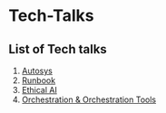 # Tech-Talks

## List of Tech talks

1. [Autosys](Autosys.pdf)
2. [Runbook](Runbook.pdf)
3. [Ethical AI](ETHICAL-AI.pdf)
4. [Orchestration & Orchestration Tools](ORCHESTRATION-TOOLS.pdf)
